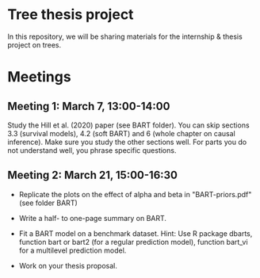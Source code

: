 # Tree thesis project

In this repository, we will be sharing materials for the internship & thesis project on trees.

# Meetings


## Meeting 1: March 7, 13:00-14:00

Study the Hill et al. (2020) paper (see BART folder). You can skip sections 3.3 (survival models), 4.2 (soft BART) and 6 (whole chapter on causal inference). Make sure you study the other sections well. For parts you do not understand well, you phrase specific questions.


## Meeting 2: March 21, 15:00-16:30

* Replicate the plots on the effect of alpha and beta in "BART-priors.pdf" (see folder BART)

* Write a half- to one-page summary on BART.

* Fit a BART model on a benchmark dataset. Hint: Use R package dbarts, function bart or bart2 (for a regular prediction model), function bart_vi for a multilevel prediction model. 

* Work on your thesis proposal.